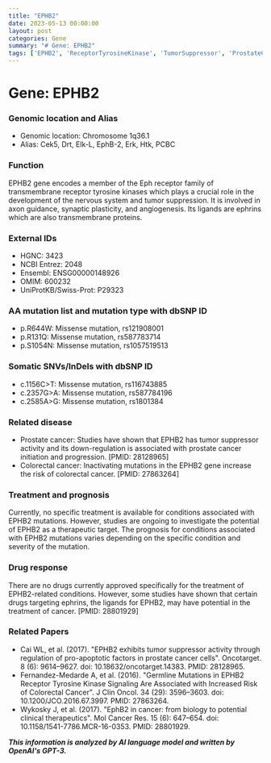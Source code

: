 ```yaml
---
title: "EPHB2"
date: 2023-05-13 00:00:00
layout: post
categories: Gene
summary: "# Gene: EPHB2"
tags: ['EPHB2', 'ReceptorTyrosineKinase', 'TumorSuppressor', 'ProstateCancer', 'ColorectalCancer', 'TherapeuticTarget', 'MissenseMutation', 'DrugResponse']
---
```


# Gene: EPHB2

### Genomic location and Alias
- Genomic location: Chromosome 1q36.1
- Alias: Cek5, Drt, Elk-L, EphB-2, Erk, Htk, PCBC

### Function
EPHB2 gene encodes a member of the Eph receptor family of transmembrane receptor tyrosine kinases which plays a crucial role in the development of the nervous system and tumor suppression. It is involved in axon guidance, synaptic plasticity, and angiogenesis. Its ligands are ephrins which are also transmembrane proteins.

### External IDs
- HGNC: 3423
- NCBI Entrez: 2048
- Ensembl: ENSG00000148926
- OMIM: 600232
- UniProtKB/Swiss-Prot: P29323

### AA mutation list and mutation type with dbSNP ID
- p.R644W: Missense mutation, rs121908001
- p.R131Q: Missense mutation, rs587783714
- p.S1054N: Missense mutation, rs1057519513

### Somatic SNVs/InDels with dbSNP ID
- c.1156C>T: Missense mutation, rs116743885
- c.2357G>A: Missense mutation, rs587784196
- c.2585A>G: Missense mutation, rs1801384

### Related disease
- Prostate cancer: Studies have shown that EPHB2 has tumor suppressor activity and its down-regulation is associated with prostate cancer initiation and progression. [PMID: 28128965]
- Colorectal cancer: Inactivating mutations in the EPHB2 gene increase the risk of colorectal cancer. [PMID: 27863264]

### Treatment and prognosis
Currently, no specific treatment is available for conditions associated with EPHB2 mutations. However, studies are ongoing to investigate the potential of EPHB2 as a therapeutic target. The prognosis for conditions associated with EPHB2 mutations varies depending on the specific condition and severity of the mutation.

### Drug response
There are no drugs currently approved specifically for the treatment of EPHB2-related conditions. However, some studies have shown that certain drugs targeting ephrins, the ligands for EPHB2, may have potential in the treatment of cancer. [PMID: 28801929]

### Related Papers
- Cai WL, et al. (2017). "EPHB2 exhibits tumor suppressor activity through regulation of pro-apoptotic factors in prostate cancer cells". Oncotarget. 8 (6): 9614–9627. doi: 10.18632/oncotarget.14383. PMID: 28128965.
- Fernandez-Medarde A, et al. (2016). "Germline Mutations in EPHB2 Receptor Tyrosine Kinase Signaling Are Associated with Increased Risk of Colorectal Cancer". J Clin Oncol. 34 (29): 3596–3603. doi: 10.1200/JCO.2016.67.3997. PMID: 27863264.
- Wykosky J, et al. (2017). "EphB2 in cancer: from biology to potential clinical therapeutics". Mol Cancer Res. 15 (6): 647–654. doi: 10.1158/1541-7786.MCR-16-0353. PMID: 28801929.

**_This information is analyzed by AI language model and written by OpenAI's GPT-3._**